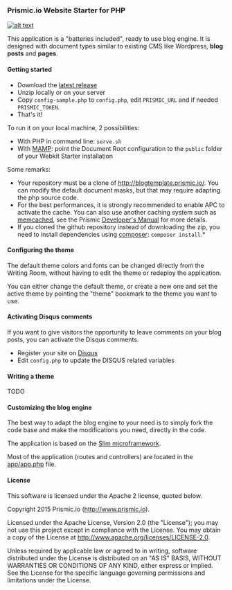 ### Prismic.io Website Starter for PHP
[![alt text](https://travis-ci.org/prismicio/php-websitestarter.png?branch=master "Travis build")](https://travis-ci.org/prismicio/php-websitestarter)

This application is a "batteries included", ready to use blog engine. It is designed with document types similar to existing CMS like Wordpress, **blog posts** and **pages**.

#### Getting started

* Download the [latest release](https://github.com/prismicio/php-websitestarter/releases)
* Unzip locally or on your server
* Copy `config-sample.php` to `config.php`, edit `PRISMIC_URL` and if needed `PRISMIC_TOKEN`.
* That's it!

To run it on your local machine, 2 possibilities:

* With PHP in command line: `serve.sh`
* With [MAMP](https://www.mamp.info/): point the Document Root configuration to the `public` folder of your Webkit Starter installation

Some remarks:

* Your repository must be a clone of http://blogtemplate.prismic.io/. You can modify the default document masks, but that may require adapting the php source code.
* For the best performances, it is strongly recommended to enable APC to activate the cache. You can also use another caching system such as [memcached](http://memcached.org/), see the Prismic [Developer's Manual](https://developers.prismic.io/documentation/VBgeDDYAADMAz2Rw/developers-manual#cache) for more details.
* If you cloned the github repository instead of downloading the zip, you need to install dependencies using [composer](https://getcomposer.org/): `composer install`.*

#### Configuring the theme

The default theme colors and fonts can be changed directly from the Writing Room, without having to edit the theme or redeploy the application.

You can either change the default theme, or create a new one and set the active theme by pointing the "theme" bookmark to the theme you want to use.

#### Activating Disqus comments

If you want to give visitors the opportunity to leave comments on your blog posts, you can activate the Disqus comments.

* Register your site on [Disqus](https://disqus.com/admin/create/)
* Edit `config.php` to update the DISQUS related variables

#### Writing a theme

TODO

#### Customizing the blog engine

The best way to adapt the blog engine to your need is to simply fork the code base and make the modifications
you need, directly in the code.

The application is based on the [Slim microframework](http://www.slimframework.com/).

Most of the application (routes and controllers) are located in the [app/app.php](https://github.com/prismicio/blogtemplate/blob/master/app/app.php) file.

#### License

This software is licensed under the Apache 2 license, quoted below.

Copyright 2015 Prismic.io (http://www.prismic.io).

Licensed under the Apache License, Version 2.0 (the "License"); you may not use this project except in compliance with the License. You may obtain a copy of the License at http://www.apache.org/licenses/LICENSE-2.0.

Unless required by applicable law or agreed to in writing, software distributed under the License is distributed on an "AS IS" BASIS, WITHOUT WARRANTIES OR CONDITIONS OF ANY KIND, either express or implied. See the License for the specific language governing permissions and limitations under the License.
